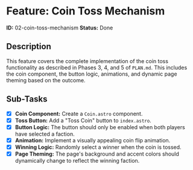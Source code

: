 # Feature: Coin Toss Mechanism

**ID:** 02-coin-toss-mechanism
**Status:** Done

## Description
This feature covers the complete implementation of the coin toss functionality as described in Phases 3, 4, and 5 of `PLAN.md`. This includes the coin component, the button logic, animations, and dynamic page theming based on the outcome.

## Sub-Tasks
- [x] **Coin Component:** Create a `Coin.astro` component.
- [x] **Toss Button:** Add a "Toss Coin" button to `index.astro`.
- [x] **Button Logic:** The button should only be enabled when both players have selected a faction.
- [x] **Animation:** Implement a visually appealing coin flip animation.
- [x] **Winning Logic:** Randomly select a winner when the coin is tossed.
- [x] **Page Theming:** The page's background and accent colors should dynamically change to reflect the winning faction.
